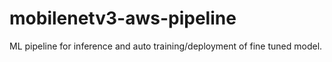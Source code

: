 # mobilenetv3-aws-pipeline
ML pipeline for inference and auto training/deployment of fine tuned model. 
